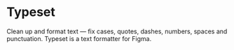 # Typeset
Clean up and format text — fix cases, quotes, dashes, numbers, spaces and punctuation. Typeset is a text formatter for Figma.

